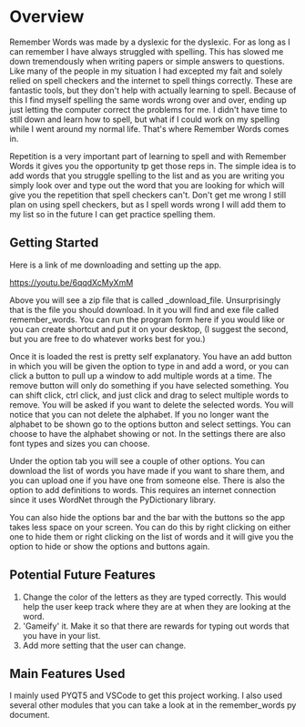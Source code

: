 # Overview 

Remember Words was made by a dyslexic for the dyslexic. For as long as I can remember I have always struggled with spelling. This has slowed me down tremendously when writing papers or simple answers to questions. Like many of the people in my situation I had excepted my fait and solely relied on spell checkers and the internet to spell things correctly. These are fantastic tools, but they don't help with actually learning to spell. Because of this I find myself spelling the same words wrong over and over, ending up just letting the computer correct the problems for me. I didn't have time to still down and learn how to spell, but what if I could work on my spelling while I went around my normal life. That's where Remember Words comes in.


Repetition is a very important part of learning to spell and with Remember Words it gives you the opportunity tp get those reps in. The simple idea is to add words that you struggle spelling to the list and as you are writing you simply look over and type out the word that you are looking for which will give you the repetition that spell checkers can't. Don't get me wrong I still plan on using spell checkers, but as I spell words wrong I will add them to my list so in the future I can get practice spelling them.


## Getting Started 


Here is a link of me downloading and setting up the app.

https://youtu.be/6qqdXcMyXmM

Above you will see a zip file that is called _download_file. Unsurprisingly that is the file you should download. In it you will find and exe file called remember_words. You can run the program form here if you would like or you can create shortcut and put it on your desktop, (I suggest the second, but you are free to do whatever works best for you.)

Once it is loaded the rest is pretty self explanatory. You have an add button in which you will be given the option to type in and add a word, or you can click a button to pull up a window to add multiple words at a time. The remove button will only do something if you have selected something. You can shift click, ctrl click, and just click and drag to select multiple words to remove. You will be asked if you want to delete the selected words. You will notice that you can not delete the alphabet. If you no longer want the alphabet to be shown go to the options button and select settings. You can choose to have the alphabet showing or not. In the settings there are also font types and sizes you can choose.

Under the option tab you will see a couple of other options. You can download the list of words you have made if you want to share them, and you can upload one if you have one from someone else. There is also the option to add definitions to words. This requires an internet connection since it uses WordNet through the PyDictionary library.

You can also hide the options bar and the bar with the buttons so the app takes less space on your screen. You can do this by right clicking on either one to hide them or right clicking on the list of words and it will give you the option to hide or show the options and buttons again.


## Potential Future Features

1. Change the color of the letters as they are typed correctly. This would help the user keep track where they are at when they are looking at the word.
2. 'Gameify' it. Make it so that there are rewards for typing out words that you have in your list.
3. Add more setting that the user can change.


## Main Features Used

I mainly used PYQT5 and VSCode to get this project working. I also used several other modules that you can take a look at in the remember_words py document.